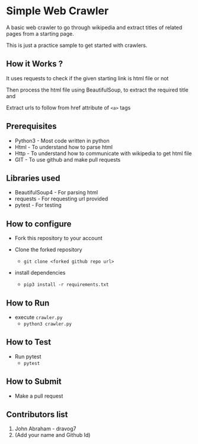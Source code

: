 # Simple Web Crawler

A basic web crawler to go through wikipedia and extract titles of related pages from a starting page.

This is just a practice sample to get started with crawlers.
## How it Works ?

It uses requests to check if the given starting link is html file or not

Then process the html file using BeautifulSoup, to extract the required title and

Extract urls to follow from href attribute of ```<a>``` tags

## Prerequisites

- Python3 - Most code written in python
- Html - To understand how to parse html
- Http - To understand how to communicate with wikipedia to get html file
- GIT - To use github and make pull requests

## Libraries used

- BeautifulSoup4 - For parsing html
- requests - For requesting url provided
- pytest - For testing

## How to configure
- Fork this repository to your account

- Clone the forked repository
    - ```git clone <forked github repo url>```
- install dependencies
    - ```pip3 install -r requirements.txt```

## How to Run

- execute ```crawler.py```
    - ```python3 crawler.py```

## How to Test 

- Run pytest
    - ```pytest```

## How to Submit

- Make a pull request

## Contributors list

1. John Abraham - dravog7
2. (Add your name and Github Id)
